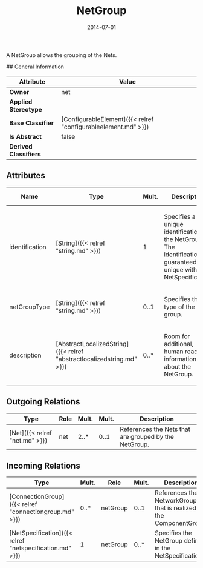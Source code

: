 ﻿---
title: NetGroup
toc: false
type: specs
date: "2014-07-01"
draft: false
specification: VEC
version: 1.1.1
documentType: "Recommendation"
elementType: Class
classes:
  - NetGroup
menu_name: vec-1.1.1
---
<p>A NetGroup allows the grouping of the Nets. </p>
## General Information

| Attribute               | Value |
|-------------------------|-------|
| **Owner**               | net |
| **Applied Stereotype**  |   |
| **Base Classifier**     | [ConfigurableElement]({{< relref "configurableelement.md" >}})<br/>  |
| **Is Abstract**         | false |
| **Derived Classifiers** |   |

## Attributes
|  Name  |  Type  |  Mult.  |  Description  |  Owning Classifier  |
|--------|--------|---------|---------------|--------------|
|identification | [String]({{< relref "string.md" >}}) | 1 | <p> Specifies a unique identification of the NetGroup. The identification is guaranteed to be unique within the NetSpecification.      </p> | [NetGroup]({{< relref "netgroup.md" >}}) |
|netGroupType | [String]({{< relref "string.md" >}}) | 0..1 | <p>Specifies the type of the group.  </p> | [NetGroup]({{< relref "netgroup.md" >}}) |
|description | [AbstractLocalizedString]({{< relref "abstractlocalizedstring.md" >}}) | 0..* | <p>Room for additional, human readable information about the NetGroup. </p> | [NetGroup]({{< relref "netgroup.md" >}}) |

## Outgoing Relations
|    Type  |   Role   |   Mult.   |   Mult.   |   Description   |
|----------|----------|-----------|-----------|-----------------|
| [Net]({{< relref "net.md" >}}) | net | 2..* | 0..1 | References the Nets that are grouped by the NetGroup. |
##  Incoming Relations
|    Type  |   Mult.  |   Role    |   Mult.   |   Description  |
|----------|----------|-----------|-----------|----------------|
| [ConnectionGroup]({{< relref "connectiongroup.md" >}}) | 0..* | netGroup | 0..1 | References the NetworkGroup that is realized by the ComponentGroup. |
| [NetSpecification]({{< relref "netspecification.md" >}}) | 1 | netGroup | 0..* | Specifies the NetGroup defined in the NetSpecification. |
